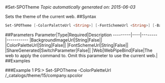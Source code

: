 #Set-SPOTheme
*Topic automatically generated on: 2015-06-03*

Sets the theme of the current web.
##Syntax
```powershell
Set-SPOTheme [-ColorPaletteUrl <String>] [-FontSchemeUrl <String>] [-BackgroundImageUrl <String>] [-ShareGenerated [<SwitchParameter>]] [-Web <WebPipeBind>]
```


##Parameters
Parameter|Type|Required|Description
---------|----|--------|-----------
|BackgroundImageUrl|String|False||
|ColorPaletteUrl|String|False||
|FontSchemeUrl|String|False||
|ShareGenerated|SwitchParameter|False||
|Web|WebPipeBind|False|The web to apply the command to. Omit this parameter to use the current web.|
##Examples

###Example 1
    PS:> Set-SPOTheme -ColorPaletteUrl /_catalogs/theme/15/company.spcolor

<!-- Ref: 616A57CB884B27F2BAD1DD8F4F0352DF -->